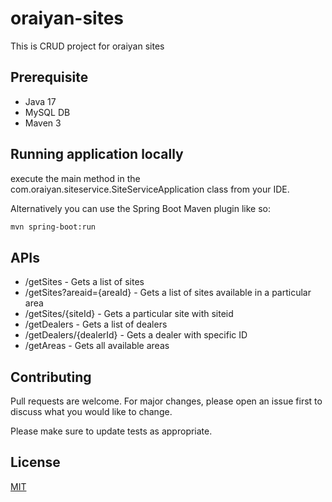 # oraiyan-sites

This is CRUD project for oraiyan sites

## Prerequisite

- Java 17
- MySQL DB
- Maven 3

## Running application locally

execute the main method in the com.oraiyan.siteservice.SiteServiceApplication class from your IDE.

Alternatively you can use the Spring Boot Maven plugin like so:
```bash
mvn spring-boot:run
```

## APIs

- /getSites - Gets a list of sites
- /getSites?areaid={areaId} - Gets a list of sites available in a particular area
- /getSites/{siteId} - Gets a particular site with siteid
- /getDealers - Gets a list of dealers
- /getDealers/{dealerId} - Gets a dealer with specific ID
- /getAreas - Gets all available areas

## Contributing

Pull requests are welcome. For major changes, please open an issue first
to discuss what you would like to change.

Please make sure to update tests as appropriate.

## License

[MIT](https://choosealicense.com/licenses/mit/)